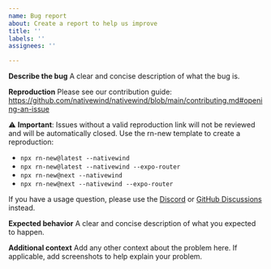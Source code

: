 ```yaml
---
name: Bug report
about: Create a report to help us improve
title: ''
labels: ''
assignees: ''

---
```


**Describe the bug**
A clear and concise description of what the bug is.

**Reproduction**
Please see our contribution guide: https://github.com/nativewind/nativewind/blob/main/contributing.md#opening-an-issue

⚠️ **Important**: Issues without a valid reproduction link will not be reviewed and will be automatically closed. Use the rn-new template to create a reproduction:
- `npx rn-new@latest --nativewind`
- `npx rn-new@latest --nativewind --expo-router`
- `npx rn-new@next --nativewind`
- `npx rn-new@next --nativewind --expo-router`

If you have a usage question, please use the [Discord](https://discord.gg/nativewind) or [GitHub Discussions](https://github.com/nativewind/nativewind/discussions) instead.

**Expected behavior**
A clear and concise description of what you expected to happen.

**Additional context**
Add any other context about the problem here. If applicable, add screenshots to help explain your problem.
